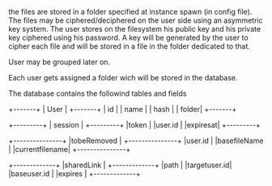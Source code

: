 the files are stored in a folder specified at instance spawn (in config file).
The files may be ciphered/deciphered on the user side using an asymmetric key system.
The user stores on the filesystem his public key and his private key ciphered using his password.
A key will be generated by the user to cipher each file and will be stored in a file in the folder dedicated to that.

User may be grouped later on.

Each user gets assigned a folder wich will be stored in the database.

The database contains the followind tables and fields

+-------+
| User  |
+-------+
| id    |
| name  |
| hash  |
| folder|
+-------+

+---------+
| session |
+---------+
|token    |
|user.id  |
|expiresat|
+---------+

+---------------+
|tobeRemoved    |
+---------------+
|user.id        |
|basefileName   |
|currentfilename|
+---------------+

+-------------+
|sharedLink   |
+-------------+
|path         |
|targetuser.id|
|baseuser.id  |
|expires      |
+-------------+


